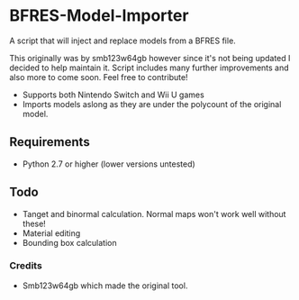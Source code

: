 # BFRES-Model-Importer
A script that will inject and replace models from a BFRES file.

This originally was by smb123w64gb however since it's not being updated I decided to help maintain it. 
Script includes many further improvements and also more to come soon. Feel free to contribute!

* Supports both Nintendo Switch and Wii U games
* Imports models aslong as they are under the polycount of the original model. 

## Requirements
* Python 2.7 or higher (lower versions untested)

## Todo
* Tanget and binormal calculation. Normal maps won't work well without these!
* Material editing
* Bounding box calculation



### Credits
* Smb123w64gb which made the original tool. 

